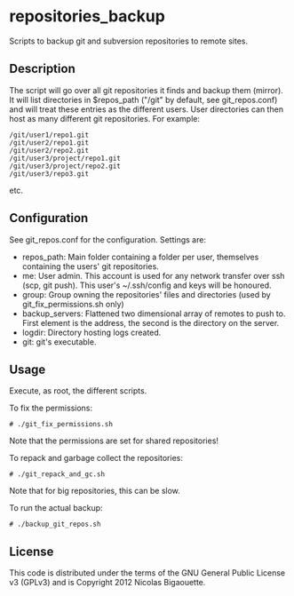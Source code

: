 repositories_backup
================================

Scripts to backup git and subversion repositories to remote sites.

Description
-------------------------

The script will go over all git repositories it finds and backup them (mirror).
It will list directories in $repos_path ("/git" by default, see git_repos.conf)
and will treat these entries as the different users. User directories can
then host as many different git repositories. For example:

    /git/user1/repo1.git
    /git/user2/repo1.git
    /git/user2/repo2.git
    /git/user3/project/repo1.git
    /git/user3/project/repo2.git
    /git/user3/repo3.git

etc.


Configuration
-------------------------

See git_repos.conf for the configuration. Settings are:

* repos_path: Main folder containing a folder per user, themselves
containing the users' git repositories.
* me: User admin. This account is used for any network transfer over ssh (scp, git push).
This user's ~/.ssh/config and keys will be honoured.
* group: Group owning the repositories' files and directories (used by git_fix_permissions.sh only)
* backup_servers: Flattened two dimensional array of remotes to push to. First element is
the address, the second is the directory on the server.
* logdir: Directory hosting logs created.
* git: git's executable.


Usage
-------------------------

Execute, as root, the different scripts.

To fix the permissions:

    # ./git_fix_permissions.sh

Note that the permissions are set for shared repositories!


To repack and garbage collect the repositories:

    # ./git_repack_and_gc.sh

Note that for big repositories, this can be slow.


To run the actual backup:

    # ./backup_git_repos.sh


License
-------------------------

This code is distributed under the terms of the GNU General Public License v3 (GPLv3) and is Copyright 2012 Nicolas Bigaouette.
